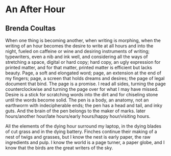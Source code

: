 # An After Hour
## Brenda Coultas
When one thing is becoming another, when writing is morphing, when the writing
of an hour becomes the desire to write at all hours and into the night, fueled
on caffeine or wine and desiring instruments of writing; typewriters, even a
nib and ink well, and considering all the ways of stretching a space, digital
or hard copy; hard copy, an ugly expression for printed matter, and for that
matter, printed matter is efficient but lacks beauty. Page, a soft and
elongated word; page, an extension at the end of my fingers; page, a screen
that holds dreams and desires; the page of legal document that bind. The page
is a promise. I read all sides, turning the page counterclockwise and turning
the page over for what I may have missed.
Desire is a stick for scratching words into the dirt and for chiseling stone
until the words become solid. The pen is a body, an anatomy, not an earthworm
with indecipherable ends; the pen has a head and tail, and inky guts. And the
brain of the pen belongs to the maker of marks.
later hours/another hour/late hours/early hours/happy hour/visiting hours.

All the elements of the dying hour surround my laptop, in the dying blades of
cut grass and in the dying battery. Finches continue their making of a nest of
twigs and grasses, but I know the nest is early paper, the raw ingredients and
pulp. I know the world is a page turner, a paper globe, and I know that the
birds are the great writers of the sky.